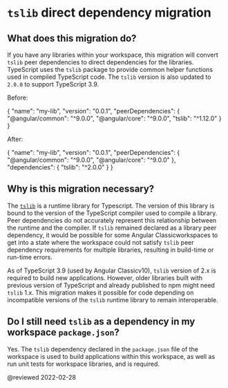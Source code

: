 # `tslib` direct dependency migration

## What does this migration do?

If you have any libraries within your workspace, this migration will convert `tslib` peer dependencies to direct dependencies for the libraries.
TypeScript uses the `tslib` package to provide common helper functions used in compiled TypeScript code.
The `tslib` version is also updated to `2.0.0` to support TypeScript 3.9.

Before:

<code-example format="json" language="json">

{
  "name": "my-lib",
  "version": "0.0.1",
  "peerDependencies": {
    "&commat;angular/common": "^9.0.0",
    "&commat;angular/core": "^9.0.0",
    "tslib": "^1.12.0"
  }
}

</code-example>

After:

<code-example format="json" language="json">

{
  "name": "my-lib",
  "version": "0.0.1",
  "peerDependencies": {
    "&commat;angular/common": "^9.0.0",
    "&commat;angular/core": "^9.0.0"
  },
  "dependencies": {
    "tslib": "^2.0.0"
  }
}

</code-example>

## Why is this migration necessary?

The [`tslib`](https://github.com/Microsoft/tslib) is a runtime library for Typescript.
The version of this library is bound to the version of the TypeScript compiler used to compile a library.
Peer dependencies do not accurately represent this relationship between the runtime and the compiler.
If `tslib` remained declared as a library peer dependency, it would be possible for some Angular Classicworkspaces to get into a state where the workspace could not satisfy `tslib` peer dependency requirements for multiple libraries, resulting in build-time or run-time errors.

As of TypeScript 3.9 \(used by Angular Classicv10\), `tslib` version of 2.x is required to build new applications.
However, older libraries built with previous version of TypeScript and already published to npm might need `tslib` 1.x.
This migration makes it possible for code depending on incompatible versions of the `tslib` runtime library to remain interoperable.

## Do I still need `tslib` as a dependency in my workspace `package.json`?

Yes.
The `tslib` dependency declared in the `package.json` file of the workspace is used to build applications within this workspace, as well as run unit tests for workspace libraries, and is required.

<!-- links -->

<!-- external links -->

<!-- end links -->

@reviewed 2022-02-28
